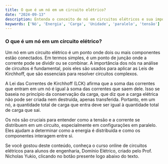 ```yaml
---
title: O que é um nó em um circuito elétrico?
date: "2024-09-13"
description: Entenda o conceito de nó em circuitos elétricos e sua importância na análise de circuitos.
keywords: ['Nó', 'Energia', 'Carga', 'Unidade', 'paralelo', 'tensão']
---
```


### O que é um nó em um circuito elétrico?

Um nó em um circuito elétrico é um ponto onde dois ou mais componentes estão conectados. Em termos simples, é um ponto de junção onde a corrente pode se dividir ou se combinar. A importância dos nós na análise de circuitos é fundamental, pois eles são usados para aplicar as Leis de Kirchhoff, que são essenciais para resolver circuitos complexos.

A Lei das Correntes de Kirchhoff (LCK) afirma que a soma das correntes que entram em um nó é igual à soma das correntes que saem dele. Isso se baseia no princípio da conservação da carga, que diz que a carga elétrica não pode ser criada nem destruída, apenas transferida. Portanto, em um nó, a quantidade total de carga que entra deve ser igual à quantidade total de carga que sai.

Os nós são cruciais para entender como a tensão e a corrente se distribuem em um circuito, especialmente em configurações em paralelo. Eles ajudam a determinar como a energia é distribuída e como os componentes interagem entre si.

Se você gostou deste conteúdo, conheça o curso online de circuitos elétricos para alunos de engenharia, Domínio Elétrico, criado pelo Prof. Nicholas Yukio, clicando no botão presente logo abaixo do texto.